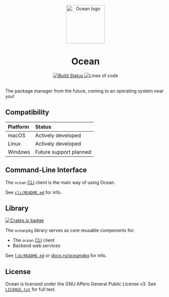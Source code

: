 <!--
Make sure to keep relevant header changes in sync with `lib/README.md` and
`cli/README.md`.
-->
<div align="center">
  <a href="www.oceanpkg.org">
    <img src="https://www.oceanpkg.org/static/images/ocean-logo.svg"
         alt="Ocean logo"
         height="120" width="120">
  </a>
  <br>
  <h1>Ocean</h1>
  <a href="https://github.com/oceanpkg/ocean/actions?query=workflow%3ACI">
    <img src="https://github.com/oceanpkg/ocean/workflows/CI/badge.svg"
         alt="Build Status">
  </a>
  <img src="https://tokei.rs/b1/github/oceanpkg/ocean" alt="Lines of code">
</div>
<br>

The package manager from the future, coming to an operating system near you!

## Compatibility

| Platform | Status |
| :------- | :----- |
| macOS    | Actively developed |
| Linux    | Actively developed |
| Windows  | Future support planned |

## Command-Line Interface

The `ocean` [CLI] client is the main way of using Ocean.

See [`cli/README.md`] for info.

## Library

[![Crates.io badge](https://img.shields.io/crates/v/oceanpkg.svg)](https://crates.io/crates/oceanpkg)

The `oceanpkg` library serves as core reusable components for:
- The `ocean` [CLI] client
- Backend web services

See [`lib/README.md`] or [docs.rs/oceanpkg] for info.

## License

Ocean is licensed under the GNU Affero General Public License v3.
See [`LICENSE.txt`] for full text.

[CLI]: https://en.wikipedia.org/wiki/Command-line_interface
[`LICENSE.txt`]: https://github.com/oceanpkg/ocean/blob/master/LICENSE.txt
[`cli/README.md`]: https://github.com/oceanpkg/ocean/blob/master/cli/README.md
[`lib/README.md`]: https://github.com/oceanpkg/ocean/blob/master/lib/README.md
[docs.rs/oceanpkg]: https://docs.rs/oceanpkg
